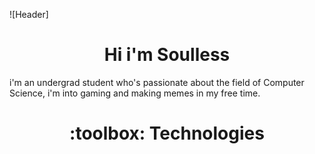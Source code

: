 ![Header]
<h1 align="center">Hi i'm Soulless</h1>
i'm an undergrad student who's passionate about the field of Computer Science, i'm into gaming and making memes in my free time.

<h1 align="center"> :toolbox: Technologies </h1>
